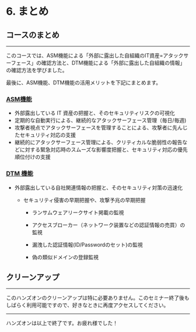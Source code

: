 # 6. まとめ

## コースのまとめ

---

このコースでは、ASM機能による「外部に露出した自組織のIT資産=アタックサーフェース」の確認方法と、DTM機能による「外部に露出した自組織の情報」の確認方法を学びました。



最後に、ASM機能、DTM機能の活用メリットを下記にまとめます。



### <u>ASM機能</u>

- 外部露出している IT 資産の把握と、そのセキュリティリスクの可視化
- 定期的な自動実行による、継続的なアタックサーフェース管理（毎日/毎週)
- 攻撃者視点でアタックサーフェースを管理することによる、攻撃者に先んじたセキュリティ対応の支援
- 継続的にアタックサーフェース管理による、クリティカルな脆弱性の報告などに対する緊急対応時のスムーズな影響度把握と、セキュリティ対応の優先順位付けの支援

### <u>DTM 機能</u>

- 外部露出している自社関連情報の把握と、そのセキュリティ対策の迅速化


  - セキュリティ侵害の早期把握や、攻撃予兆の早期把握

    - ランサムウェアリークサイト掲載の監視

    - アクセスブローカー（ネットワーク装置などの認証情報の売買）の監視

    - 漏洩した認証情報(ID/Passwordのセット)の監視

    - 偽の類似ドメインの登録監視

      

## クリーンアップ

---

このハンズオンのクリーンアップは特に必要ありません。このセミナー終了後もしばらく利用可能ですので、好きなときに再度アクセスしてください。

---

ハンズオンは以上で終了です。お疲れ様でした！



